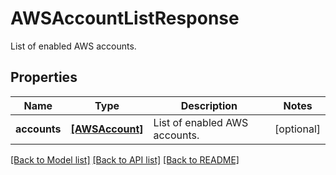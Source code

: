 # AWSAccountListResponse

List of enabled AWS accounts.

## Properties

| Name         | Type                              | Description                   | Notes      |
| ------------ | --------------------------------- | ----------------------------- | ---------- |
| **accounts** | [**[AWSAccount]**](AWSAccount.md) | List of enabled AWS accounts. | [optional] |

[[Back to Model list]](README.md#documentation-for-models) [[Back to API list]](README.md#documentation-for-api-endpoints) [[Back to README]](README.md)
